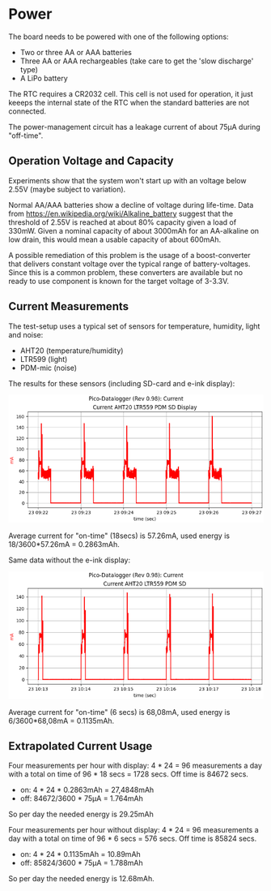 Power
=====

The board needs to be powered with one of the following options:

  - Two or three AA or AAA batteries
  - Three AA or AAA rechargeables (take care to get the 'slow discharge' type)
  - A LiPo battery

The RTC requires a CR2032 cell. This cell is not used for operation, it
just keeeps the internal state of the RTC when the standard batteries
are not connected.

The power-management circuit has a leakage current of about 75µA during
"off-time".


Operation Voltage and Capacity
------------------------------

Experiments show that the system won't start up with an voltage below
2.55V (maybe subject to variation).

Normal AA/AAA batteries show a decline of voltage during life-time. Data
from <https://en.wikipedia.org/wiki/Alkaline_battery> suggest that the
threshold of 2.55V is reached at about 80% capacity given a load of
330mW. Given a nominal capacity of about 3000mAh for an AA-alkaline on
low drain, this would mean a usable capacity of about 600mAh.

A possible remediation of this problem is the usage of a boost-converter
that delivers constant voltage over the typical range of battery-voltages.
Since this is a common problem, these converters are available but no
ready to use component is known for the target voltage of 3-3.3V.


Current Measurements
--------------------

The test-setup uses a typical set of sensors for temperature, humidity,
light and noise:

  - AHT20 (temperature/humidity)
  - LTR599 (light)
  - PDM-mic (noise)

The results for these sensors (including SD-card and e-ink display):

![](current-aht20-ltr599-pdm-sd-display.png)

Average current for "on-time" (18secs) is 57.26mA, used energy is
18/3600*57.26mA = 0.2863mAh.

Same data without the e-ink display:

![](current-aht20-ltr599-pdm-sd.png)

Average current for "on-time" (6 secs) is 68,08mA, used energy is
6/3600*68,08mA = 0.1135mAh.


Extrapolated Current Usage
--------------------------

Four measurements per hour with display: 4 * 24 = 96 measurements a day
with a total on time of 96 * 18 secs = 1728 secs. Off time is 84672 secs.

  - on: 4 * 24 * 0.2863mAh = 27,4848mAh
  - off: 84672/3600 * 75µA = 1.764mAh

So per day the needed energy is 29.25mAh

Four measurements per hour without display: 4 * 24 = 96 measurements a day
with a total on time of 96 * 6 secs = 576 secs. Off time is 85824 secs.

  - on: 4 * 24 * 0.1135mAh = 10.89mAh
  - off: 85824/3600 * 75µA = 1.788mAh

So per day the needed energy is 12.68mAh.

